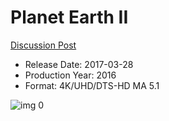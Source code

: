 # Planet Earth II

[Discussion Post](https://www.avsforum.com/threads/bass-eq-for-filtered-movies.2995212/post-56885188)

* Release Date: 2017-03-28
* Production Year: 2016
* Format: 4K/UHD/DTS-HD MA 5.1

![img 0](https://i.imgur.com/yqdwjcD.jpg)

